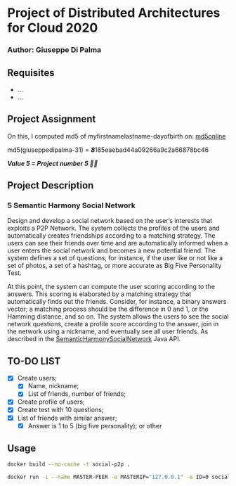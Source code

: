 # Project of Distributed Architectures for Cloud 2020

### Author: Giuseppe Di Palma

## Requisites

- ...
- ...

## Project Assignment

On this, I computed md5 of myfirstnamelastname-dayofbirth on: [md5online](https://www.md5online.org/md5-encrypt.html)

md5(giuseppedipalma-31) = ***8***185eaebad44a09266a9c2a66878bc46

***Value 5 = Project number 5 🤦‍♂️***

## Project Description

### 5 Semantic Harmony Social Network

Design and develop a social network based on the user’s interests that exploits a P2P Network. The system collects the profiles of the users and automatically creates friendships according to a matching strategy. The users can see their friends over time and are automatically informed when a user enters the social network and becomes a new potential friend. The system defines a set of questions, for instance, if the user like or not like a set of photos, a set of a hashtag, or more accurate as Big Five Personality Test.

At this point, the system can compute the user scoring according to the answers. This scoring is elaborated by a matching strategy that automatically finds out the friends. Consider, for instance, a binary answers vector; a matching process should be the difference in 0 and 1, or the Hamming distance, and so on. The system allows the users to see the social network questions, create a profile score according to the answer, join in the network using a nickname, and eventually see all user friends. As described in the [SemanticHarmonySocialNetwork](https://github.com/spagnuolocarmine/distributedsystems_class_2020/blob/master/homework/SemanticHarmonySocialNetwork.java) Java API.

## TO-DO LIST

- [x] Create users;
  - [x] Name, nickname;
  - [x] List of friends, number of friends;
- [x] Create profile of users;
- [x] Create test with 10 questions;
- [x] List of friends with similar answer;
  - [x] Answer is 1 to 5 (big five personality); or other

## Usage

```bash
docker build --no-cache -t social-p2p .
```

```bash
docker run -i --name MASTER-PEER -e MASTERIP="127.0.0.1" -e ID=0 social-p2p
```

